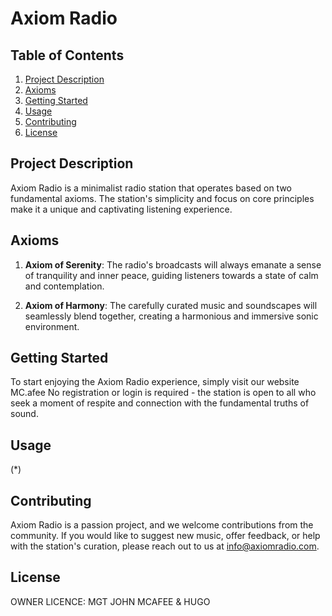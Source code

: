 # Axiom Radio

## Table of Contents
1. [Project Description](#project-description)
2. [Axioms](#axioms)
3. [Getting Started](#getting-started)
4. [Usage](#usage)
5. [Contributing](#contributing)
6. [License](#license)

## Project Description
Axiom Radio is a minimalist radio station that operates based on two fundamental axioms. The station's simplicity and focus on core principles make it a unique and captivating listening experience.

## Axioms

1. **Axiom of Serenity**: The radio's broadcasts will always emanate a sense of tranquility and inner peace, guiding listeners towards a state of calm and contemplation.

2. **Axiom of Harmony**: The carefully curated music and soundscapes will seamlessly blend together, creating a harmonious and immersive sonic environment.

## Getting Started

To start enjoying the Axiom Radio experience, simply visit our website MC.afee No registration or login is required - the station is open to all who seek a moment of respite and connection with the fundamental truths of sound.

## Usage

(*)

## Contributing

Axiom Radio is a passion project, and we welcome contributions from the community. If you would like to suggest new music, offer feedback, or help with the station's curation, please reach out to us at [info@axiomradio.com](mailto:info@axiomradio.com).

## License

OWNER LICENCE: MGT JOHN MCAFEE & HUGO

